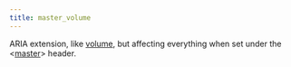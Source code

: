 ```yaml
---
title: master_volume
---
```

ARIA extension, like [volume](volume), but affecting everything when set
under the <[master](/headers/master)> header.

